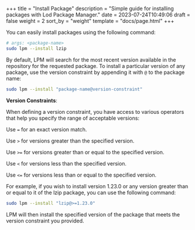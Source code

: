 +++
title = "Install Package"
description = "Simple guide for installing packages with Lod Package Manager."
date = 2023-07-24T10:49:06
draft = false
weight = 2
sort_by = "weight"
template = "docs/page.html"
+++

You can easily install packages using the following command:

```sh
# args: <package-name>
sudo lpm --install lzip
```

By default, LPM will search for the most recent version available in the repository for the requested package.
To install a particular version of any package, use the version constraint by appending it with `@` to the package name:

```sh
sudo lpm --install "package-name@version-constraint"
```

**Version Constraints**:

When defining a version constraint, you have access to various operators that help you specify the range of acceptable versions:

Use `=` for an exact version match.

Use `>` for versions greater than the specified version.

Use `>=` for versions greater than or equal to the specified version.

Use `<` for versions less than the specified version.

Use `<=` for versions less than or equal to the specified version.

For example, if you wish to install version 1.23.0 or any version greater than or equal to it of the lzip package, you can use the following command:

```sh
sudo lpm --install "lzip@>=1.23.0"
```

LPM will then install the specified version of the package that meets the version constraint you provided.
